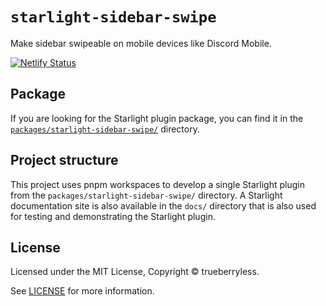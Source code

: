 # `starlight-sidebar-swipe`

Make sidebar swipeable on mobile devices like Discord Mobile.

[![Netlify Status](https://api.netlify.com/api/v1/badges/43ca7e7d-320e-46b2-bf3e-d4a99a5ec574/deploy-status)](https://app.netlify.com/sites/starlight-sidebar-swipe/deploys)

## Package

If you are looking for the Starlight plugin package, you can find it in the [`packages/starlight-sidebar-swipe/`](/packages/starlight-sidebar-swipe/) directory.

## Project structure

This project uses pnpm workspaces to develop a single Starlight plugin from the `packages/starlight-sidebar-swipe/` directory. A Starlight documentation site is also available in the `docs/` directory that is also used for testing and demonstrating the Starlight plugin.

## License

Licensed under the MIT License, Copyright © trueberryless.

See [LICENSE](/LICENSE) for more information.
